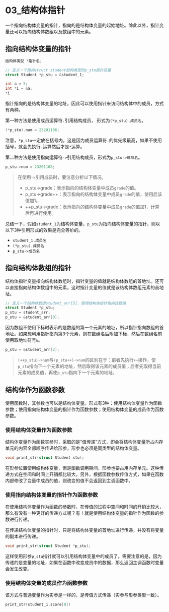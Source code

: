 # 03_结构体指针

一个指向结构体变量的指针，指向的是结构体变量的起始地址。除此以外，指针变量还可以指向结构体数组以及数组中的元素。

## 指向结构体变量的指针

```c
结构体类型 *指针名;
```

```c
// 定义一个指向struct student结构类型的p_stu指针变量
struct Student *p_stu = &student_1;

int a = 5;
int *i = &a;
*i
```

指针指向的是结构体变量的地址，因此可以使用指针来访问结构体中的成员，方式有两种。

第一种方法是使用成员运算符`.`引用结构成员， 形式为`(*p_stu).成员名`。

```c
(*p_stu).num = 23201106;
```

注意，`*p_stu`一定放在括号内，这是因为成员运算符`.`的优先级最高，如果不使用括号，就会先执行`.`运算然后才是`*`运算。

第二种方法是使用指向运算符`->`引用结构成员，形式为`p_stu->成员名`。

```c
p_stu->num = 23201108;
```

> 在使用`->`引用成员时，要注意分析以下情况。
>
> - p_stu->grade：表示指向的结构体变量中成员`grade`的值。
> - p_stu->grade++：表示指向的结构体变量中成员`grade`的值，使用后该值加1。
> - ++p_stu->grade：表示指向的结构体变量中成员`grade`的值加1，计算后再进行使用。

总结一下，假如`student_1`为结构体变量，`p_stu`为指向结构体变量的指针，则以以下3种引用形式的效果是完全等价的。

- `student_1.成员名`
- `(*p_stu).成员名`
- `p_stu->成员名`

## 指向结构体数组的指针

结构体指针变量指向结构体数组时，指针变量的值就是结构体数组的首地址。还可以直接指向结构体数组中的元素，这时指针变量的值就是该结构体数组元素的首地址。

```c
// 定义一个结构体数组student_arr[5]，使用结构体指针指向该数组
struct Student *p_stu;
p_stu = student_arr;
p_stu = &student_arr[0];
```

因为数组不使用下标时表示的是数组的第一个元素的地址，所以指针指向数组的首地址。如果想利用指针指向第3个元素，则在数组名后附加下标，然后在数组名前使用取地址符号`&`。

```c
p_stu = &student_arr[2];
```

> `(++p_stu)->num`与`(p_stu++)->num`的区别在于：前者先执行`++`操作，使`p_stu`指向下一个元素的地址，然后取得该元素的成员值；后者先取得当前元素的成员值，再使`p_stu`指向下一个元素的地址。

## 结构体作为函数参数

使用函数时，其参数也可以是结构体变量。形式有3种：使用结构体变量作为函数参数；使用指向结构体变量的指针作为函数参数；使用结构体变量的成员作为函数参数。

### 使用结构体变量作为函数参数

结构体变量作为函数实参时，采取的是“值传递”方式，即会将结构体变量所占内存单元的内容全部顺序传递给形参，形参也必须是同类型的结构体变量。

```c
void print_str(struct Student stu);
```

在形参位置使用结构体变量，但是函数调用期间，形参也要占用内存单元。这种传递方式在空间和时间上开销都比较大。另外，根据函数参数传值方式，如果在函数内部修改了变量中成员的值，则改变的值不会返回到主调函数中。

### 使用指向结构体变量的指针作为函数参数

在使用结构体变量作为函数的参数时，在传值的过程中空间和时间的开销比较大，那么有没有一种更好的传递方式呢？有！就是使用结构体变量的指针作为函数的参数进行传递。

在传递结构体变量的指针时，只是将结构体变量的首地址进行传递，并没有将变量的副本进行传递。

```c
void print_str(struct Student *p_stu);
```

这样使用形参`p_stu`指针就可以引用结构体变量中的成员了。需要注意的是，因为传递的是变量的地址，如果在函数中改变成员中的数据，那么返回主调函数时变量会发生改变。

### 使用结构体变量的成员作为函数参数

该方式与普通变量作为实参是一样的，是传值方式传递（实参与形参类型一致）。

```c
print_str(student_1.score[0])
```



